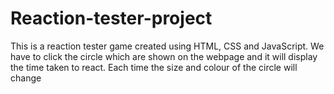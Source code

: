 # Reaction-tester-project
This is a reaction tester game created using HTML, CSS and JavaScript. We have to click the circle which are shown on the webpage and it will display the time taken to react. Each time the size and colour of the circle will change
